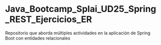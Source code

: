 # Java_Bootcamp_Splai_UD25_Spring_REST_Ejercicios_ER
Repositorio que aborda múltiples actividades en la aplicación de Spring Boot con entidades relacionales
